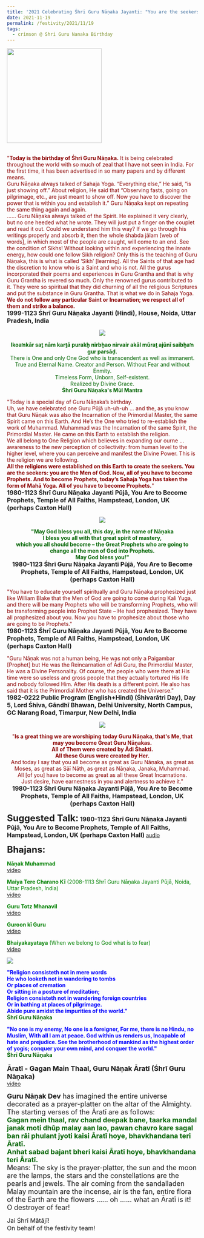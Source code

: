 ```yaml
---
title: '2021 Celebrating Śhrī Guru Nāṇaka Jayanti: "You are the seekers: you are the Men of God. Now, all of you have to become Prophets." '
date: 2021-11-19
permalink: /festivity/2021/11/19
tags:
  - crimson @ Shri Guru Nanaka Birthday
---
```


<div style="text-align: left"><img src="/images/image1.png" width="250" /></div><br>

<p>
<font color="DarkRed">"<b>Today is the birthday of Śhrī Guru Nāṇaka.</b> It is being celebrated throughout the world with so much of zeal that I have not seen in India. For the first time, it has been advertised in so many papers and by different means.<br>
Guru Nāṇaka always talked of Sahaja Yoga. “Everything else,” He said, “is just showing off.” About religion, He said that “Observing fasts, going on pilgrimage, etc., are just meant to show off. Now you have to discover the power that is within you and establish it.” Guru Nāṇaka kept on repeating the same thing again and again.<br>
...... Guru Nāṇaka always talked of the Spirit. He explained it very clearly, but no one heeded what he wrote. They will just put a finger on the couplet and read it out. Could we understand him this way? If we go through his writings properly and absorb it, then the whole śhabda jālam [web of words], in which most of the people are caught, will come to an end. See the condition of Sikhs! Without looking within and experiencing the innate energy, how could one follow Sikh religion? Only this is the teaching of Guru Nāṇaka, this is what is called ‘Sikh’ [learning]. All the Saints of that age had the discretion to know who is a Saint and who is not. All the gurus incorporated their poems and experiences in Guru Grantha and that is why Guru Grantha is revered so much. Only the renowned gurus contributed to it. They were so spiritual that they did churning of all the religious Scriptures and put the substance in Guru Grantha.
That is what we do in Sahaja Yoga. <b>We do not follow any particular Saint or Incarnation; we respect all of them and strike a balance.</b></font><br>
<font size="+0"><b>1999-1123 Śhrī Guru Nāṇaka Jayanti (Hindi), House, Noida, Uttar Pradesh, India</b></font>
</p>

<div style="text-align: center"><img src="/images/image849.png" /></div>

<p style="color:DarkGreen; text-align:center;">
<b>Ikoaŉkār saṯ nām karṯā purakẖ nirbẖao nirvair akāl mūraṯ ajūnī saibẖaŉ gur parsāḏ.</b><br>
There is One and only One God who is transcendent as well as immanent.<br>
True and Eternal Name. Creator and Person. Without Fear and without Enmity.<br>
Timeless Form, Unborn, Self-existent.<br>
Realized by Divine Grace.<br>
<b>Śhrī Guru Nāṇaka's Mūl Mantra</b><br>
</p>

<p>
<font color="DarkRed">"Today is a special day of Guru Nāṇaka’s birthday.<br>
Uh, we have celebrated one Guru Pūjā uh-uh-uh ... and the, as you know that Guru Nāṇak was also the Incarnation of the Primordial Master, the same Spirit came on this Earth. And He’s the One who tried to re-establish the work of Muhammad.
Muhammad was the Incarnation of the same Spirit, the Primordial Master. He came on this Earth to establish the religion.<br>
We all belong to One Religion which believes in expanding our ourne ... awareness to the new perception of collectivity: from human level to the higher level, where you can perceive and manifest the Divine Power. This is the religion we are following.<br>
<b>All the religions were established on this Earth to create the seekers. You are the seekers: you are the Men of God. Now, all of you have to become Prophets. And to become Prophets, today’s Sahaja Yoga has taken the form of Mahā Yoga. All of you have to become Prophets.</b>"</font><br>
<font size="+0"><b>1980-1123 Śhrī Guru Nāṇaka Jayanti Pūjā, You Are to Become Prophets, Temple of All Faiths, Hampstead, London, UK (perhaps Caxton Hall)</b></font>
</p>

<div style="text-align: center"><img src="/images/image850.png" /></div>

<p style="text-align:center;">
<font color="DarkGreen"><b>"May God bless you all, this day, in the name of Nāṇaka<br> 
I bless you all with that great spirit of mastery,<br>
which you all should become – the Great Prophets who are going to change all the men of God into Prophets.<br>
May God bless you!"</b></font><br>
<font size="+0"><b>1980-1123 Śhrī Guru Nāṇaka Jayanti Pūjā, You Are to Become Prophets, Temple of All Faiths, Hampstead, London, UK (perhaps Caxton Hall)</b></font>
</p>

<p>
<font color="DarkRed">"You have to educate yourself spiritually and Guru Nāṇaka prophesized just like William Blake that the Men of God are going to come during Kali Yuga, and there will be many Prophets who will be transforming Prophets, who will be transforming people into Prophet State – He had prophesized. They have all prophesized about you. Now you have to prophesize about those who are going to be Prophets."</font><br>
<font size="+0"><b>1980-1123 Śhrī Guru Nāṇaka Jayanti Pūjā, You Are to Become Prophets, Temple of All Faiths, Hampstead, London, UK (perhaps Caxton Hall)</b></font>
</p>

<p>
<font color="DarkRed">"Guru Nāṇak was not a human being, He was not only a Paigambar [Prophet] but He was the Reincarnation of Ādi Guru, the Primordial Master, He was a Divine Personality. Of course, the people who were there at His time were so useless and gross people that they actually tortured His life and nobody followed Him. After His death is a different point. He also has said that it is the Primordial Mother who has created the Universe."</font><br>
<font size="+0"><b>1982-0222 Public Program (English+Hindi) (Śhivarātri Day), Day 5, Lord Śhiva, Gāndhī Bhawan, Delhi University, North Campus, GC Narang Road, Timarpur, New Delhi, India</b></font>
</p>

<div style="text-align: center"><img src="/images/image851.png" /></div>

<p style="text-align:center;">
<font color="DarkRed">"<b>Is a great thing we are worshiping today Guru Nāṇaka, that's Me, that may you become Great Guru Nāṇakas.<br> 
All of Them were created by Ādi Śhakti.<br>
 All these Gurus were created by Her.</b><br> 
And today I say that you all become as great as Guru Nāṇaka, as great as Moses, as great as Sāī Nāth, as great as Nāṇaka, Janaka, Muhammad.<br> 
All [of you] have to become as great as all these Great Incarnations.<br>
Just desire, have earnestness in you and alertness to achieve it."</font><br>
<font size="+0"><b>1980-1123 Śhrī Guru Nāṇaka Jayanti Pūjā, You Are to Become Prophets, Temple of All Faiths, Hampstead, London, UK (perhaps Caxton Hall)</b></font>
</p>

<font size="+2"><b>Suggested Talk:</b></font> 
<font size="+0"><b>1980-1123 Śhrī Guru Nāṇaka Jayanti Pūjā, You Are to Become Prophets, Temple of All Faiths, Hampstead, London, UK (perhaps Caxton Hall)</b></font>
<a href="https://soundcloud.com/nirmala-vidya-portal/19801123-guru-nanaks-birthday"> audio</a><br>

<font size="+2"><b>Bhajans:</b></font>

<p>
<font color="green"><b>Nāṇak Muhammad</b></font><br>
<a href="https://youtu.be/mBnW3jwrIwA?list=PLUEtF2j9oNtnS3rwo7C8qwWtuiJDbbtEx">video</a>
</p>

<p>
<font color="green"><b>Maiya Tere Charano Kī</b> (2008-1113 Śhrī Guru Nāṇaka Jayanti Pūjā, Noida, Uttar Pradesh, India)</font><br>
<a href="https://youtu.be/iOXcrlduLNM">video</a>
</p>
 
<p>
<font color="green"><b>Guru Totz Mhanavil</b></font><br>
<a href="https://youtu.be/I1nxKFe8QOU?list=PLUEtF2j9oNtnS3rwo7C8qwWtuiJDbbtEx">video</a> 
</p>

<p>
<font color="green"><b>Guroon kī Guru</b></font><br>
<a href="https://seven-teams.github.io/Videos_Links.html">video</a>
</p>

<p>
<font color="green"><b>Bhaiyakayataya</b> (When we belong to God what is to fear)</font><br>
<a href="https://youtu.be/47fMsue7fs8">video</a> 
</p>

<div style="text-align: left"><img src="/images/image852.png" /></div>

<p style="text-align:left;">
<font color="blue"><b>"Religion consisteth not in mere words<br>
He who looketh not in wandering to tombs<br>
Or places of cremation<br>
Or sitting in a posture of meditation;<br>
Religion consisteth not in wandering foreign countries<br>
Or in bathing at places of pilgrimage.<br>
Abide pure amidst the impurities of the world."</b></font><br>
<font color="DarkGreen"><b>Śhrī Guru Nāṇaka</b></font><br>
</p>

<p style="text-align:left;">
<font color="blue"><b>"No one is my enemy, No one is a foreigner, For me, there is no Hindu, no Muslim, With all I am at peace. God within us renders us, Incapable of hate and prejudice.
See the brotherhood of mankind as the highest order of yogis; conquer your own mind, and conquer the world."</b></font><br>
<font color="DarkGreen"><b>Śhrī Guru Nāṇaka</b></font><br>
<br>
<font size="+1"><b>Āratī - Gagan Main Thaal, Guru Nāṇak Āratī (Śhrī Guru Nāṇaka)</b></font><br>
<a href="https://youtu.be/jNeQY2lnjko"> video</a><br>
</p>

<p>
<font size="+1"><b>Guru Nāṇak Dev</b> has imagined the entire universe decorated as a prayer-platter on the altar of the Almighty. The starting verses of the Āratī are as follows:<br>
<font color="DarkGreen"><b>Gagan mein thaal, rav chand deepak bane, taarka mandal janak moti dhūp malay aan lao, pawan chavro kare sagal ban rāi phulant jyoti kaisi Āratī hoye, bhavkhandana teri Āratī.<br>
Anhat sabad bajant bheri kaisi Āratī hoye, bhavkhandana teri Āratī.</b></font><br>
Means: The sky is the prayer-platter, the sun and the moon are the lamps, the stars and the constellations are the pearls and jewels. The air coming from the sandalladen Malay mountain are the incense, air is the fan, entire flora of the Earth are the flowers ...... oh ...... what an Āratī is it! O destroyer of fear!</font>
</p>  


<p>
<font size="+0">Jai Śhrī Mātājī!<br>
On behalf of the festivity team!</font>
</p>